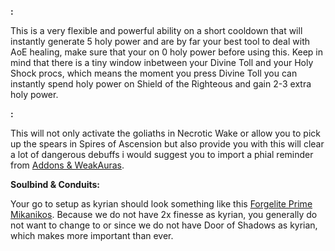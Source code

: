 **<a href="https://www.wowhead.com/spell=326011/divine-toll" data-wowhead="spell=326011"></a>:**

This is a very flexible and powerful ability on a short cooldown that will instantly generate 5 holy power and are by far your best tool to deal with AoE healing, make sure that your on 0 holy power before using this. Keep in mind that there is a tiny window inbetween your Divine Toll and your <a href="https://www.wowhead.com/spell=340218/ringing-clarity" data-wowhead="spell=340218"></a> Holy Shock procs, which means the moment you press Divine Toll you can instantly spend holy power on Shield of the Righteous and gain 2-3 extra holy power.

**<a href="https://www.wowhead.com/spell=324739/summon-steward" data-wowhead="spell=324739"></a>:**

This will not only activate the goliaths in Necrotic Wake or allow you to pick up the spears in Spires of Ascension but also provide you with <a href="https://www.wowhead.com/item=177278/phial-of-serenity" data-wowhead="spell=177278"></a> this will clear a lot of dangerous debuffs i would suggest you to import a phial reminder from [Addons & WeakAuras](/M+/weakauras).

**Soulbind & Conduits:**

Your go to setup as kyrian should look something like this [Forgelite Prime Mikanikos](https://www.wowhead.com/soulbind-calc/kyrian/forgelite-prime-mikanikos/paladin/AwaW6pYBBS1EChIFMPoKJTAQCiMVK2MKJSyqCjV2AAo). Because we do not have 2x finesse as kyrian, you generally do not want to change to <a href="https://www.wowhead.com/spell=339124/pure-concentration" data-wowhead="spell=339124"></a> or <a href="https://www.wowhead.com/spell=339292/wrench-evil" data-wowhead="spell=339292"></a> since we do not have Door of Shadows as kyrian, which makes <a href="https://www.wowhead.com/spell=339268/lights-barding" data-wowhead="spell=339268"></a> more important than ever.




